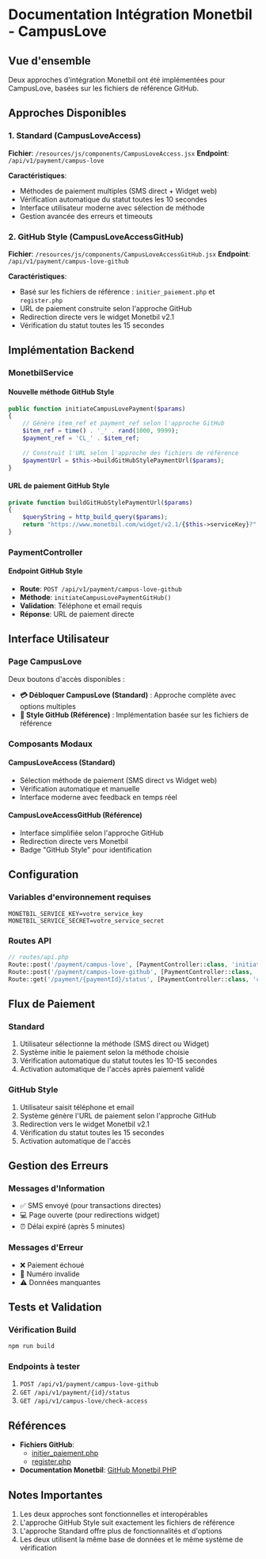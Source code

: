 # Documentation Intégration Monetbil - CampusLove

## Vue d'ensemble

Deux approches d'intégration Monetbil ont été implémentées pour CampusLove, basées sur les fichiers de référence GitHub.

## Approches Disponibles

### 1. Standard (CampusLoveAccess)
**Fichier**: `/resources/js/components/CampusLoveAccess.jsx`
**Endpoint**: `/api/v1/payment/campus-love`

**Caractéristiques**:
- Méthodes de paiement multiples (SMS direct + Widget web)
- Vérification automatique du statut toutes les 10 secondes
- Interface utilisateur moderne avec sélection de méthode
- Gestion avancée des erreurs et timeouts

### 2. GitHub Style (CampusLoveAccessGitHub)
**Fichier**: `/resources/js/components/CampusLoveAccessGitHub.jsx`
**Endpoint**: `/api/v1/payment/campus-love-github`

**Caractéristiques**:
- Basé sur les fichiers de référence : `initier_paiement.php` et `register.php`
- URL de paiement construite selon l'approche GitHub
- Redirection directe vers le widget Monetbil v2.1
- Vérification du statut toutes les 15 secondes

## Implémentation Backend

### MonetbilService

#### Nouvelle méthode GitHub Style
```php
public function initiateCampusLovePayment($params)
{
    // Génère item_ref et payment_ref selon l'approche GitHub
    $item_ref = time() . '_' . rand(1000, 9999);
    $payment_ref = 'CL_' . $item_ref;
    
    // Construit l'URL selon l'approche des fichiers de référence
    $paymentUrl = $this->buildGitHubStylePaymentUrl($params);
}
```

#### URL de paiement GitHub Style
```php
private function buildGitHubStylePaymentUrl($params)
{
    $queryString = http_build_query($params);
    return "https://www.monetbil.com/widget/v2.1/{$this->serviceKey}?" . $queryString;
}
```

### PaymentController

#### Endpoint GitHub Style
- **Route**: `POST /api/v1/payment/campus-love-github`
- **Méthode**: `initiateCampusLovePaymentGitHub()`
- **Validation**: Téléphone et email requis
- **Réponse**: URL de paiement directe

## Interface Utilisateur

### Page CampusLove
Deux boutons d'accès disponibles :
- **💳 Débloquer CampusLove (Standard)** : Approche complète avec options multiples
- **🔧 Style GitHub (Référence)** : Implémentation basée sur les fichiers de référence

### Composants Modaux

#### CampusLoveAccess (Standard)
- Sélection méthode de paiement (SMS direct vs Widget web)
- Vérification automatique et manuelle
- Interface moderne avec feedback en temps réel

#### CampusLoveAccessGitHub (Référence)
- Interface simplifiée selon l'approche GitHub
- Redirection directe vers Monetbil
- Badge "GitHub Style" pour identification

## Configuration

### Variables d'environnement requises
```env
MONETBIL_SERVICE_KEY=votre_service_key
MONETBIL_SERVICE_SECRET=votre_service_secret
```

### Routes API
```php
// routes/api.php
Route::post('/payment/campus-love', [PaymentController::class, 'initiateCampusLovePayment']);
Route::post('/payment/campus-love-github', [PaymentController::class, 'initiateCampusLovePaymentGitHub']);
Route::get('/payment/{paymentId}/status', [PaymentController::class, 'checkPaymentStatus']);
```

## Flux de Paiement

### Standard
1. Utilisateur sélectionne la méthode (SMS direct ou Widget)
2. Système initie le paiement selon la méthode choisie
3. Vérification automatique du statut toutes les 10-15 secondes
4. Activation automatique de l'accès après paiement validé

### GitHub Style
1. Utilisateur saisit téléphone et email
2. Système génère l'URL de paiement selon l'approche GitHub
3. Redirection vers le widget Monetbil v2.1
4. Vérification du statut toutes les 15 secondes
5. Activation automatique de l'accès

## Gestion des Erreurs

### Messages d'Information
- ✅ SMS envoyé (pour transactions directes)
- 💻 Page ouverte (pour redirections widget)
- ⏰ Délai expiré (après 5 minutes)

### Messages d'Erreur
- ❌ Paiement échoué
- 🚫 Numéro invalide
- ⚠️ Données manquantes

## Tests et Validation

### Vérification Build
```bash
npm run build
```

### Endpoints à tester
1. `POST /api/v1/payment/campus-love-github`
2. `GET /api/v1/payment/{id}/status`
3. `GET /api/v1/campus-love/check-access`

## Références

- **Fichiers GitHub**: 
  - [initier_paiement.php](https://github.com/eliote-geeks/campusVente/blob/master/initier_paiement.php)
  - [register.php](https://github.com/eliote-geeks/campusVente/blob/master/register.php)
- **Documentation Monetbil**: [GitHub Monetbil PHP](https://github.com/Monetbil/monetbil-php)

## Notes Importantes

1. Les deux approches sont fonctionnelles et interopérables
2. L'approche GitHub Style suit exactement les fichiers de référence
3. L'approche Standard offre plus de fonctionnalités et d'options
4. Les deux utilisent la même base de données et le même système de vérification